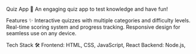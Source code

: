 Quiz App 🎉
An engaging quiz app to test knowledge and have fun!

Features ✨
Interactive quizzes with multiple categories and difficulty levels.
Real-time scoring system and progress tracking.
Responsive design for seamless use on any device.

Tech Stack 🛠
Frontend: HTML, CSS, JavaScript, React
Backend: Node.js,
